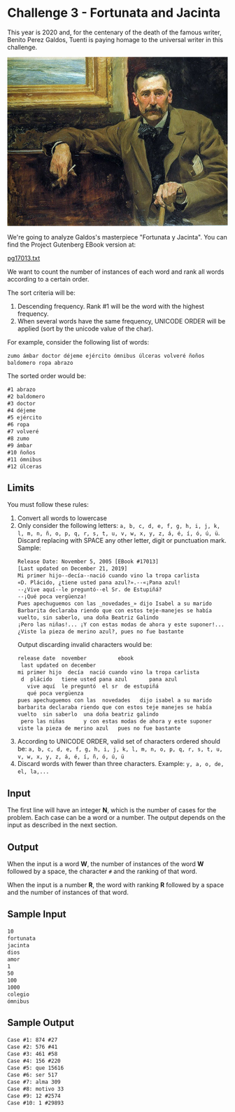 # Challenge 3 - Fortunata and Jacinta

This year is 2020 and, for the centenary of the death of the famous writer, Benito Perez Galdos, Tuenti is paying homage to the universal writer in this challenge.

![ctrlsc4.jpg](../assets/challenge-3/ctrlsc4.jpg)

We're going to analyze Galdos's masterpiece "Fortunata y Jacinta". You can find the Project Gutenberg EBook version at:

[pg17013.txt](../assets/challenge-3/pg17013.txt)

We want to count the number of instances of each word and rank all words according to a certain order.

The sort criteria will be:

1. Descending frequency. Rank #1 will be the word with the highest frequency.
2. When several words have the same frequency, UNICODE ORDER will be applied (sort by the unicode value of the char).

For example, consider the following list of words:

```
zumo ámbar doctor déjeme ejército ómnibus úlceras volveré ñoños baldomero ropa abrazo
```

The sorted order would be:

```
#1 abrazo
#2 baldomero
#3 doctor
#4 déjeme
#5 ejército
#6 ropa
#7 volveré
#8 zumo
#9 ámbar
#10 ñoños
#11 ómnibus
#12 úlceras
```

## Limits

You must follow these rules:
1. Convert all words to lowercase
2. Only consider the following letters: `a, b, c, d, e, f, g, h, i, j, k, l, m, n, ñ, o, p, q, r, s, t, u, v, w, x, y, z, á, é, í, ó, ú, ü`.  
    Discard replacing with SPACE any other letter, digit or punctuation mark.  
    Sample:  
    ```
    Release Date: November 5, 2005 [EBook #17013]
    [Last updated on December 21, 2019]
    Mi primer hijo--decía--nació cuando vino la tropa carlista
    «D. Plácido, ¿tiene usted pana azul?».--«¡Pana azul!
    --¿Vive aquí--le preguntó--el Sr. de Estupiñá?
    --¡Qué poca vergüenza!
    Pues apechuguemos con las _novedades_» dijo Isabel a su marido
    Barbarita declaraba riendo que con estos teje-manejes se había vuelto, sin saberlo, una doña Beatriz Galindo
    ¡Pero las niñas!... ¡Y con estas modas de ahora y este suponer!... ¿Viste la pieza de merino azul?, pues no fue bastante
    ```  
    Output discarding invalid characters would be:  
    ```
    release date  november          ebook
     last updated on december
    mi primer hijo  decía  nació cuando vino la tropa carlista
     d  plácido   tiene usted pana azul       pana azul
       vive aquí  le preguntó  el sr  de estupiñá
       qué poca vergüenza
    pues apechuguemos con las  novedades   dijo isabel a su marido
    barbarita declaraba riendo que con estos teje manejes se había vuelto  sin saberlo  una doña beatriz galindo
     pero las niñas      y con estas modas de ahora y este suponer      viste la pieza de merino azul   pues no fue bastante
    ```
3. According to UNICODE ORDER, valid set of characters ordered should be: `a, b, c, d, e, f, g, h, i, j, k, l, m, n, o, p, q, r, s, t, u, v, w, x, y, z, á, é, í, ñ, ó, ú, ü`
4. Discard words with fewer than three characters. Example: `y, a, o, de, el, la,...`

## Input

The first line will have an integer **N**, which is the number of cases for the problem. Each case can be a word or a number. The output depends on the input as described in the next section.

## Output

When the input is a word **W**, the number of instances of the word **W** followed by a space, the character `#` and the ranking of that word.

When the input is a number **R**, the word with ranking **R** followed by a space and the number of instances of that word.

## Sample Input

```
10
fortunata
jacinta
dios
amor
1
50
100
1000
colegio
ómnibus
```

## Sample Output

```
Case #1: 874 #27
Case #2: 576 #41
Case #3: 461 #58
Case #4: 156 #220
Case #5: que 15616
Case #6: ser 517
Case #7: alma 309
Case #8: motivo 33
Case #9: 12 #2574
Case #10: 1 #29893
```